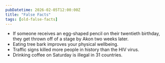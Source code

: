 ```yaml
---
pubDatetime: 2026-02-05T12:00:00Z
title: "False Facts"
tags: [old-false-facts]
---
```


- If someone receives an egg-shaped pencil on their twentieth birthday, they get thrown off of a stage by Akon two weeks later.
- Eating tree bark improves your physical wellbeing.
- Traffic signs killed more people in history than the HIV virus.
- Drinking coffee on Saturday is illegal in 31 countries.
